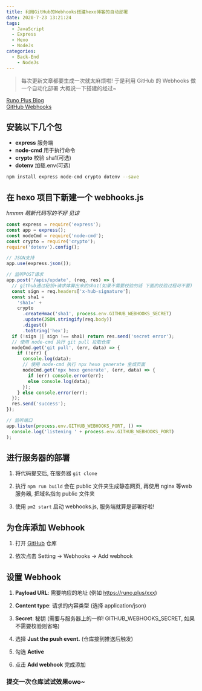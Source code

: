 ```yaml
---
title: 利用GitHub的Webhooks搭建hexo博客的自动部署
date: 2020-7-23 13:21:24
tags:
  - JavaScript
  - Express
  - Hexo
  - NodeJs
categories:
  - Back-End
    - NodeJs
---
```


> 每次更新文章都要生成一次就太麻烦啦!
> 于是利用 GitHub 的 Webhooks 做一个自动化部署
> 大概说一下搭建的经过~

[Runo Plus Blog](https://github.com/RunoMeow/runo-plus-blog)  
[GitHub Webhooks](https://developer.github.com/webhooks/)

## 安装以下几个包

- **express** 服务端
- **node-cmd** 用于执行命令
- **crypto** 校验 sha1(可选)
- **dotenv** 加载.env(可选)

```bash
npm install express node-cmd crypto dotenv --save
```

## 在 hexo 项目下新建一个 webhooks.js

*hmmm 萌新代码写的不好 见谅*

```javascript
const express = require('express');
const app = express();
const nodeCmd = require('node-cmd');
const crypto = require('crypto');
require('dotenv').config();

// JSON支持
app.use(express.json());

// 监听POST请求
app.post('/apis/update', (req, res) => {
  // github通过秘钥+请求体算出来的sha1(如果不需要校验的话 下面的校验过程可不要)
  const sign = req.headers['x-hub-signature'];
  const sha1 =
    'sha1=' +
    crypto
      .createHmac('sha1', process.env.GITHUB_WEBHOOKS_SECRET)
      .update(JSON.stringify(req.body))
      .digest()
      .toString('hex');
  if (!sign || sign !== sha1) return res.send('secret error');
  // 使用 node-cmd 执行 git pull 拉取仓库
  nodeCmd.get('git pull', (err, data) => {
    if (!err) {
      console.log(data);
      // 使用 node-cmd 执行 npx hexo generate 生成页面
      nodeCmd.get('npx hexo generate', (err, data) => {
        if (err) console.error(err);
        else console.log(data);
      });
    } else console.error(err);
  });
  res.send('success');
});

// 监听端口
app.listen(process.env.GITHUB_WEBHOOKS_PORT, () =>
  console.log('listening ' + process.env.GITHUB_WEBHOOKS_PORT)
);
```

## 进行服务器的部署

1. 将代码提交后, 在服务器 ```git clone```

2. 执行 ```npm run build``` 会在 public 文件夹生成静态网页, 再使用 nginx 等web服务器, 把域名指向 public 文件夹

3. 使用 ```pm2 start``` 启动 webhooks.js, 服务端就算是部署好啦!

## 为仓库添加 Webhook

1. 打开 [GitHub](https://github.com/) 仓库

2. 依次点击 Setting → Webhooks → Add webhook

## 设置 Webhook

1. **Payload URL**: 需要响应的地址 (例如 <https://runo.plus/xxx>)

2. **Content type**: 请求的内容类型 (选择 application/json)

3. **Secret**: 秘钥 (需要与服务器上的一样! GITHUB_WEBHOOKS_SECRET, 如果不需要校验则省略)

4. 选择 **Just the push event.** (仓库接到推送后触发)

5. 勾选 **Active**

6. 点击 **Add webhook** 完成添加

### 提交一次仓库试试效果owo~
